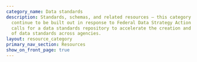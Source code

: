 ```yaml
---
category_name: Data standards
description: Standards, schemas, and related resources — this category will
  continue to be built out in response to Federal Data Strategy Action 20, which
  calls for a data standards repository to accelerate the creation and adoption
  of data standards across agencies.
layout: resource_category
primary_nav_section: Resources
show_on_front_page: true
---
```

